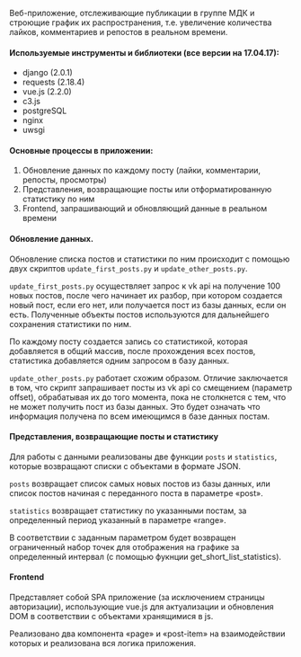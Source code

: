 Веб-приложение, отслеживающие публикации в группе МДК и строющие график их распространения, т.е. увеличение количества лайков, комментариев и репостов в реальном времени. 

#### Используемые инструменты и библиотеки (все версии на 17.04.17):
* django (2.0.1)
* requests (2.18.4)
* vue.js (2.2.0)
* c3.js
* postgreSQL
* nginx
* uwsgi

#### Основные процессы в приложении:
1. Обновление данных по каждому посту (лайки, комментарии, репосты, просмотры)
2. Представления, возвращающие посты или отформатированную статистику по ним
3. Frontend, запрашивающий и обновляющий данные в реальном времени

#### Обновление данных.
Обновление списка постов и статистики по ним происходит с помощью двух скриптов `update_first_posts.py` и `update_other_posts.py`.

`update_first_posts.py` осуществляет запрос к vk api на получение 100 новых постов, после чего начинает их разбор, при котором создается новый пост, если его нет, или получается пост из базы данных, если он есть. Полученные объекты постов используются для дальнейшего сохранения статистики по ним. 

По каждому посту создается запись со статистикой, которая добавляется в общий массив, после прохождения всех постов, статистика добавляется одним запросом в базу данных. 

`update_other_posts.py` работает схожим образом. Отличие заключается в том, что скрипт запрашивает посты из vk api со смещением (параметр offset), обрабатывая их до того момента, пока не столкнется с тем, что не может получить пост из базы данных. Это будет означать что информация получена по всем имеющимся в базе данных постам. 

#### Представления, возвращающие посты и статистику
Для работы с данными реализованы две функции `posts` и  `statistics`, которые возвращают списки с объектами в формате JSON.

`posts` возвращает список самых новых постов из базы данных, или список постов начиная с переданного поста в параметре «post».

`statistics` возвращает статистику по указанными постам, за определенный период указанный в параметре «range».

В соответствии с заданным параметром будет возвращен ограниченный набор точек для отображения на графике за определенный интервал (с помощью фукнции get_short_list_statistics).

#### Frontend
Представляет собой SPA приложение (за исключением страницы авторизации), использующие vue.js для актуализации и обновления DOM в соответствии с объектами хранящимися в js.

Реализовано два компонента «page» и «post-item» на взаимодействии которых и реализована вся логика приложения. 




